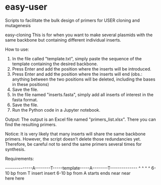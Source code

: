 # easy-user
 Scripts to facilitate the bulk design of primers for USER cloning and mutagenesis

easy-cloning
This is for when you want to make several plasmids with the same backbone but containing different individual inserts.

How to use:
1. In the file called "template.txt", simply paste the sequence of the template containing the desired backbone.
2. Press Enter and add the position where the inserts will be introduced.
3. Press Enter and add the position where the inserts will end (obs.: anything between the two positions will be deleted, including the bases in these positions)
4. Save the file.
5. In the file named "inserts.fasta", simply add all inserts of interest in the fasta format.
6. Save the file.
7. Run the Python code in a Jupyter notebook.

Output:
The output is an Excel file named "primers_list.xlsx". There you can find the resulting primers.

Notice:
It is very likely that many inserts will share the same backbone primers. However, the script doesn't delete those redundancies yet. Therefore, be careful not to send the same primers several times for synthesis.

Requirements:

--------------A--------T-----template-----A--------T--------------
              ^         ^                ^         ^
 6-10 bp from T      insert            insert      6-10 bp from A
                     starts            ends
                     near              near                  
                     here              here

